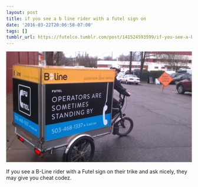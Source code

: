```yaml
---
layout: post
title: if you see a b line rider with a futel sign on
date: '2016-03-22T20:06:58-07:00'
tags: []
tumblr_url: https://futelco.tumblr.com/post/141524593599/if-you-see-a-b-line-rider-with-a-futel-sign-on
---
```

 ![](/images/blog/tumblr_o4h1zma9XR1th5ccio1_1280.jpg)  

If you see a B-Line rider with a Futel sign on their trike and ask nicely, they may give you cheat codez.

